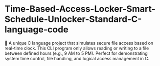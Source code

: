 # Time-Based-Access-Locker-Smart-Schedule-Unlocker-Standard-C-language-code
🔐 A unique C language project that simulates secure file access based on real-time clock. This CLI program only allows reading or writing to a file between defined hours (e.g., 9 AM to 5 PM). Perfect for demonstrating system time control, file handling, and logical access management in C.
